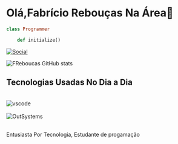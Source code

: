 # Olá,Fabrício Rebouças Na Área🖖

```Ruby
class Programmer

	def initialize() 
```
[![Social](https://img.shields.io/badge/LinkedIn-0077B5?style=for-the-badge&logo=linkedin&logoColor=white)](www.linkedin.com/in/fabriciorebouças-b8726434)  

![FReboucas GitHub stats](https://github-readme-stats.vercel.app/api?username=FReboucas&show_icons=true&theme=transparent)


## Tecnologias Usadas No Dia a Dia

<div style="display : inline_block"><br/>
   <img aling="center" alt="vscode" src=https://img.shields.io/badge/Vscode-007ACC?style=for-the-badge&logo=visual-studio-code&logoColor=white)>
</div>   
<div style="display : inline_block"><br/>
   <img aling="center" alt="OutSystems" src= 
>
</div><br/>

Entusiasta Por Tecnologia, Estudante de progamação



